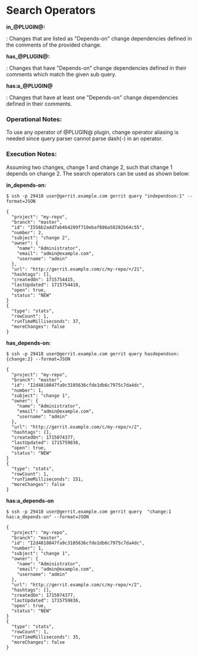 Search Operators
================

**in_@PLUGIN@:<change>**

: Changes that are listed as "Depends-on" change dependencies defined in the comments of the provided change.

**has_@PLUGIN@:<query>**

: Changes that have "Depends-on" change dependencies defined in their comments which match the given sub query.

**has:a_@PLUGIN@**

: Changes that have at least one "Depends-on" change dependencies defined in their comments.

### Operational Notes:

To use any operator of @PLUGIN@ plugin, change operator aliasing is needed since query parser
cannot parse dash(-) in an operator.

### Execution Notes:

Assuming two changes, change 1 and change 2, such that change 1 depends on change 2.
The search operators can be used as shown below:

**in_depends-on:**

```
$ ssh -p 29418 user@gerrit.example.com gerrit query "independson:1" --format=JSON

{
  "project": "my-repo",
  "branch": "master",
  "id": "I556b2add7ab4b4209f710ebaf886a58282b64c55",
  "number": 2,
  "subject": "change 2",
  "owner": {
    "name": "Administrator",
    "email": "admin@example.com",
    "username": "admin"
  },
  "url": "http://gerrit.example.com/c/my-repo/+/21",
  "hashtags": [],
  "createdOn": 1715754415,
  "lastUpdated": 1715754418,
  "open": true,
  "status": "NEW"
}
{
  "type": "stats",
  "rowCount": 1,
  "runTimeMilliseconds": 37,
  "moreChanges": false
}
```

**has_depends-on:**

```
$ ssh -p 29418 user@gerrit.example.com gerrit query hasdependson:{change:2} --format=JSON

{
  "project": "my-repo",
  "branch": "master",
  "id": "I2d4818047fa9c3105636cfde1db6c7975c7da4dc",
  "number": 1,
  "subject": "change 1",
  "owner": {
    "name": "Administrator",
    "email": "admin@example.com",
    "username": "admin"
  },
  "url": "http://gerrit.example.com/c/my-repo/+/2",
  "hashtags": [],
  "createdOn": 1715074377,
  "lastUpdated": 1715759836,
  "open": true,
  "status": "NEW"
}
{
  "type": "stats",
  "rowCount": 1,
  "runTimeMilliseconds": 151,
  "moreChanges": false
}
```

**has:a_depends-on**

```
$ ssh -p 29418 user@gerrit.example.com gerrit query  "change:1 has:a_depends-on" --format=JSON

{
  "project": "my-repo",
  "branch": "master",
  "id": "I2d4818047fa9c3105636cfde1db6c7975c7da4dc",
  "number": 1,
  "subject": "change 1",
  "owner": {
    "name": "Administrator",
    "email": "admin@example.com",
    "username": "admin"
  },
  "url": "http://gerrit.example.com/c/my-repo/+/2",
  "hashtags": [],
  "createdOn": 1715074377,
  "lastUpdated": 1715759836,
  "open": true,
  "status": "NEW"
}
{
  "type": "stats",
  "rowCount": 1,
  "runTimeMilliseconds": 35,
  "moreChanges": false
}
```
